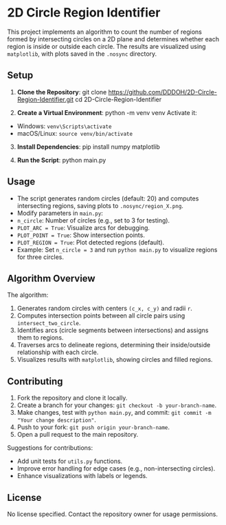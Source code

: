 # 2D Circle Region Identifier

This project implements an algorithm to count the number of regions formed by intersecting circles on a 2D plane and determines whether each region is inside or outside each circle. The results are visualized using `matplotlib`, with plots saved in the `.nosync` directory.

## Setup

1. **Clone the Repository**:
git clone https://github.com/DDDOH/2D-Circle-Region-Identifier.git
cd 2D-Circle-Region-Identifier

2. **Create a Virtual Environment**:
python -m venv venv
Activate it:
- Windows: `venv\Scripts\activate`
- macOS/Linux: `source venv/bin/activate`

3. **Install Dependencies**:
pip install numpy matplotlib

4. **Run the Script**:
python main.py


## Usage

- The script generates random circles (default: 20) and computes intersecting regions, saving plots to `.nosync/region_X.png`.
- Modify parameters in `main.py`:
- `n_circle`: Number of circles (e.g., set to 3 for testing).
- `PLOT_ARC = True`: Visualize arcs for debugging.
- `PLOT_POINT = True`: Show intersection points.
- `PLOT_REGION = True`: Plot detected regions (default).
- Example: Set `n_circle = 3` and run `python main.py` to visualize regions for three circles.

## Algorithm Overview

The algorithm:
1. Generates random circles with centers `(c_x, c_y)` and radii `r`.
2. Computes intersection points between all circle pairs using `intersect_two_circle`.
3. Identifies arcs (circle segments between intersections) and assigns them to regions.
4. Traverses arcs to delineate regions, determining their inside/outside relationship with each circle.
5. Visualizes results with `matplotlib`, showing circles and filled regions.

## Contributing

1. Fork the repository and clone it locally.
2. Create a branch for your changes: `git checkout -b your-branch-name`.
3. Make changes, test with `python main.py`, and commit: `git commit -m "Your change description"`.
4. Push to your fork: `git push origin your-branch-name`.
5. Open a pull request to the main repository.

Suggestions for contributions:
- Add unit tests for `utils.py` functions.
- Improve error handling for edge cases (e.g., non-intersecting circles).
- Enhance visualizations with labels or legends.

## License

No license specified. Contact the repository owner for usage permissions.